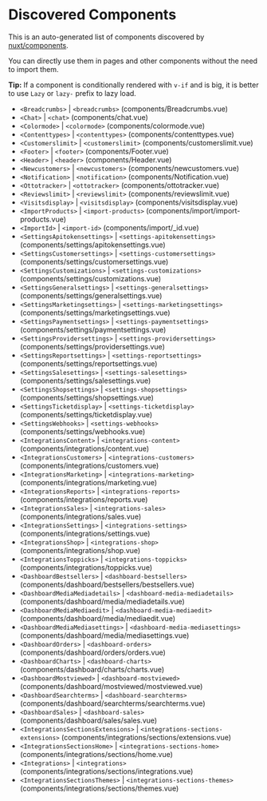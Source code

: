 # Discovered Components

This is an auto-generated list of components discovered by [nuxt/components](https://github.com/nuxt/components).

You can directly use them in pages and other components without the need to import them.

**Tip:** If a component is conditionally rendered with `v-if` and is big, it is better to use `Lazy` or `lazy-` prefix to lazy load.

- `<Breadcrumbs>` | `<breadcrumbs>` (components/Breadcrumbs.vue)
- `<Chat>` | `<chat>` (components/chat.vue)
- `<Colormode>` | `<colormode>` (components/colormode.vue)
- `<Contenttypes>` | `<contenttypes>` (components/contenttypes.vue)
- `<Customerslimit>` | `<customerslimit>` (components/customerslimit.vue)
- `<Footer>` | `<footer>` (components/Footer.vue)
- `<Header>` | `<header>` (components/Header.vue)
- `<Newcustomers>` | `<newcustomers>` (components/newcustomers.vue)
- `<Notification>` | `<notification>` (components/Notification.vue)
- `<Ottotracker>` | `<ottotracker>` (components/ottotracker.vue)
- `<Reviewslimit>` | `<reviewslimit>` (components/reviewslimit.vue)
- `<Visitsdisplay>` | `<visitsdisplay>` (components/visitsdisplay.vue)
- `<ImportProducts>` | `<import-products>` (components/import/import-products.vue)
- `<ImportId>` | `<import-id>` (components/import/_id.vue)
- `<SettingsApitokensettings>` | `<settings-apitokensettings>` (components/settings/apitokensettings.vue)
- `<SettingsCustomersettings>` | `<settings-customersettings>` (components/settings/customersettings.vue)
- `<SettingsCustomizations>` | `<settings-customizations>` (components/settings/customizations.vue)
- `<SettingsGeneralsettings>` | `<settings-generalsettings>` (components/settings/generalsettings.vue)
- `<SettingsMarketingsettings>` | `<settings-marketingsettings>` (components/settings/marketingsettings.vue)
- `<SettingsPaymentsettings>` | `<settings-paymentsettings>` (components/settings/paymentsettings.vue)
- `<SettingsProvidersettings>` | `<settings-providersettings>` (components/settings/providersettings.vue)
- `<SettingsReportsettings>` | `<settings-reportsettings>` (components/settings/reportsettings.vue)
- `<SettingsSalesettings>` | `<settings-salesettings>` (components/settings/salesettings.vue)
- `<SettingsShopsettings>` | `<settings-shopsettings>` (components/settings/shopsettings.vue)
- `<SettingsTicketdisplay>` | `<settings-ticketdisplay>` (components/settings/ticketdisplay.vue)
- `<SettingsWebhooks>` | `<settings-webhooks>` (components/settings/webhooks.vue)
- `<IntegrationsContent>` | `<integrations-content>` (components/integrations/content.vue)
- `<IntegrationsCustomers>` | `<integrations-customers>` (components/integrations/customers.vue)
- `<IntegrationsMarketing>` | `<integrations-marketing>` (components/integrations/marketing.vue)
- `<IntegrationsReports>` | `<integrations-reports>` (components/integrations/reports.vue)
- `<IntegrationsSales>` | `<integrations-sales>` (components/integrations/sales.vue)
- `<IntegrationsSettings>` | `<integrations-settings>` (components/integrations/settings.vue)
- `<IntegrationsShop>` | `<integrations-shop>` (components/integrations/shop.vue)
- `<IntegrationsToppicks>` | `<integrations-toppicks>` (components/integrations/toppicks.vue)
- `<DashboardBestsellers>` | `<dashboard-bestsellers>` (components/dashboard/bestsellers/bestsellers.vue)
- `<DashboardMediaMediadetails>` | `<dashboard-media-mediadetails>` (components/dashboard/media/mediadetails.vue)
- `<DashboardMediaMediaedit>` | `<dashboard-media-mediaedit>` (components/dashboard/media/mediaedit.vue)
- `<DashboardMediaMediasettings>` | `<dashboard-media-mediasettings>` (components/dashboard/media/mediasettings.vue)
- `<DashboardOrders>` | `<dashboard-orders>` (components/dashboard/orders/orders.vue)
- `<DashboardCharts>` | `<dashboard-charts>` (components/dashboard/charts/charts.vue)
- `<DashboardMostviewed>` | `<dashboard-mostviewed>` (components/dashboard/mostviewed/mostviewed.vue)
- `<DashboardSearchterms>` | `<dashboard-searchterms>` (components/dashboard/searchterms/searchterms.vue)
- `<DashboardSales>` | `<dashboard-sales>` (components/dashboard/sales/sales.vue)
- `<IntegrationsSectionsExtensions>` | `<integrations-sections-extensions>` (components/integrations/sections/extensions.vue)
- `<IntegrationsSectionsHome>` | `<integrations-sections-home>` (components/integrations/sections/home.vue)
- `<Integrations>` | `<integrations>` (components/integrations/sections/integrations.vue)
- `<IntegrationsSectionsThemes>` | `<integrations-sections-themes>` (components/integrations/sections/themes.vue)
